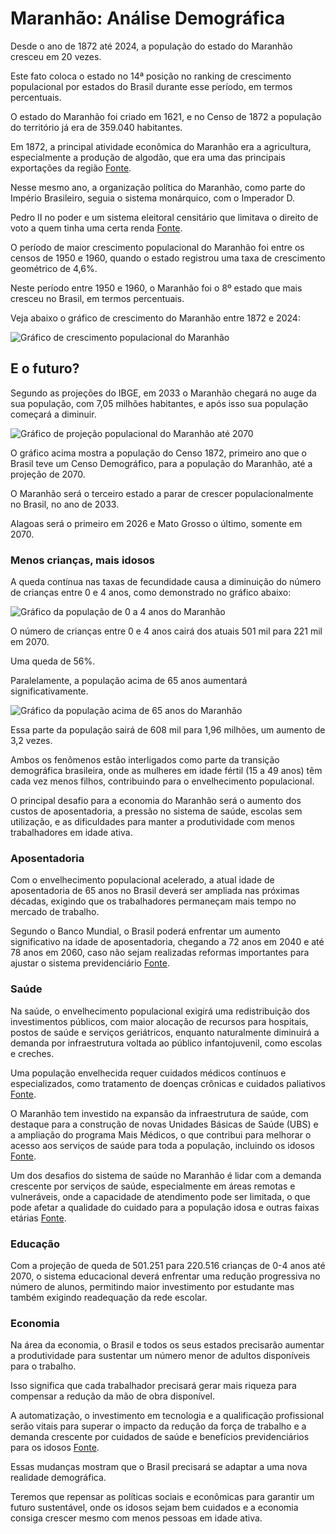 # Maranhão: Análise Demográfica

Desde o ano de 1872 até 2024, a população do estado do Maranhão cresceu em 20 vezes.

Este fato coloca o estado no 14ª posição no ranking de crescimento populacional por estados do Brasil durante esse período, em termos percentuais.

O estado do Maranhão foi criado em 1621, e no Censo de 1872 a população do território já era de 359.040 habitantes.

Em 1872, a principal atividade econômica do Maranhão era a agricultura, especialmente a produção de algodão, que era uma das principais exportações da região  [Fonte](https://www.portaldeperiodicos.idp.edu.br/cadernovirtual/article/download/4844/1931/15959).

Nesse mesmo ano, a organização política do Maranhão, como parte do Império Brasileiro, seguia o sistema monárquico, com o Imperador D.

Pedro II no poder e um sistema eleitoral censitário que limitava o direito de voto a quem tinha uma certa renda  [Fonte](https://www.caesp.com.br/libwww/colegios/uploads/uploadsMateriais/14092022154711historia_brasil_segundo_reinado%20-%20lista%20de%20exerc%C3%ADcios.pdf).

O período de maior crescimento populacional do Maranhão foi entre os censos de 1950 e 1960, quando o estado registrou uma taxa de crescimento geométrico de 4,6%.

Neste período entre 1950 e 1960, o Maranhão foi o 8º estado que mais cresceu no Brasil, em termos percentuais.

Veja abaixo o gráfico de crescimento do Maranhão entre 1872 e 2024:

![Gráfico de crescimento populacional do Maranhão](D:\jornalera-marista\censo-2022\dados\estados\graphs_pop_2024\Maranhão.png)

## E o futuro?

Segundo as projeções do IBGE, em 2033 o Maranhão chegará no auge da sua população, com 7,05 milhões habitantes, e após isso sua população começará a diminuir.

![Gráfico de projeção populacional do Maranhão até 2070](D:\jornalera-marista\censo-2022\dados\estados\graficos_populacao_estados_2070\Maranhão.png)

O gráfico acima mostra a população do Censo 1872, primeiro ano que o Brasil teve um Censo Demográfico, para a população do Maranhão, até a projeção de 2070.

O Maranhão será o terceiro estado a parar de crescer populacionalmente no Brasil, no ano de 2033.

Alagoas será o primeiro em 2026 e Mato Grosso o último, somente em 2070.

### Menos crianças, mais idosos

A queda contínua nas taxas de fecundidade causa a diminuição do número de crianças entre 0 e 4 anos, como demonstrado no gráfico abaixo:

![Gráfico da população de 0 a 4 anos do Maranhão](D:\jornalera-marista\censo-2022\dados\estados\populacao_graficos_0_4_anos\estado_Maranhão.png)

O número de crianças entre 0 e 4 anos cairá dos atuais 501 mil para 221 mil em 2070.

Uma queda de 56%.

Paralelamente, a população acima de 65 anos aumentará significativamente.

![Gráfico da população acima de 65 anos do Maranhão](D:\jornalera-marista\censo-2022\dados\estados\populacao_graficos_acima_65\estado_Maranhão_acima_65.png)

Essa parte da população sairá de 608 mil para 1,96 milhões, um aumento de 3,2 vezes.

Ambos os fenômenos estão interligados como parte da transição demográfica brasileira, onde as mulheres em idade fértil (15 a 49 anos) têm cada vez menos filhos, contribuindo para o envelhecimento populacional.

O principal desafio para a economia do Maranhão será o aumento dos custos de aposentadoria, a pressão no sistema de saúde, escolas sem utilização, e as dificuldades para manter a produtividade com menos trabalhadores em idade ativa.

### Aposentadoria

Com o envelhecimento populacional acelerado, a atual idade de aposentadoria de 65 anos no Brasil deverá ser ampliada nas próximas décadas, exigindo que os trabalhadores permaneçam mais tempo no mercado de trabalho.

Segundo o Banco Mundial, o Brasil poderá enfrentar um aumento significativo na idade de aposentadoria, chegando a 72 anos em 2040 e até 78 anos em 2060, caso não sejam realizadas reformas importantes para ajustar o sistema previdenciário [Fonte](https://www.migalhas.com.br/depeso/413353/futuro-da-aposentadoria-no-brasil-preparados-para-trabalhar-ate-78).

### Saúde

Na saúde, o envelhecimento populacional exigirá uma redistribuição dos investimentos públicos, com maior alocação de recursos para hospitais, postos de saúde e serviços geriátricos, enquanto naturalmente diminuirá a demanda por infraestrutura voltada ao público infantojuvenil, como escolas e creches.

Uma população envelhecida requer cuidados médicos contínuos e especializados, como tratamento de doenças crônicas e cuidados paliativos [Fonte](https://institutodelongevidade.org/longevidade-e-saude/envelhecimento-dos-brasileiros).

O Maranhão tem investido na expansão da infraestrutura de saúde, com destaque para a construção de novas Unidades Básicas de Saúde (UBS) e a ampliação do programa Mais Médicos, o que contribui para melhorar o acesso aos serviços de saúde para toda a população, incluindo os idosos [Fonte](https://www.gov.br/saude/pt-br/assuntos/noticias/2024/dezembro/investimentos-na-atencao-primaria-do-maranhao-sao-acompanhados-pelo-ministerio-da-saude).

Um dos desafios do sistema de saúde no Maranhão é lidar com a demanda crescente por serviços de saúde, especialmente em áreas remotas e vulneráveis, onde a capacidade de atendimento pode ser limitada, o que pode afetar a qualidade do cuidado para a população idosa e outras faixas etárias [Fonte](https://bvsms.saude.gov.br/bvs/publicacoes/estrategias_cuidado_pessoa_doenca_cronica_cab35.pdf).

### Educação

Com a projeção de queda de 501.251 para 220.516 crianças de 0-4 anos até 2070, o sistema educacional deverá enfrentar uma redução progressiva no número de alunos, permitindo maior investimento por estudante mas também exigindo readequação da rede escolar.

### Economia

Na área da economia, o Brasil e todos os seus estados precisarão aumentar a produtividade para sustentar um número menor de adultos disponíveis para o trabalho.

Isso significa que cada trabalhador precisará gerar mais riqueza para compensar a redução da mão de obra disponível.

A automatização, o investimento em tecnologia e a qualificação profissional serão vitais para superar o impacto da redução da força de trabalho e a demanda crescente por cuidados de saúde e benefícios previdenciários para os idosos [Fonte](https://talentosenior.com.br/os-impactos-do-envelhecimento-populacional-na-economia-do-brasil-desafios-e-oportunidades).

Essas mudanças mostram que o Brasil precisará se adaptar a uma nova realidade demográfica.

Teremos que repensar as políticas sociais e econômicas para garantir um futuro sustentável, onde os idosos sejam bem cuidados e a economia consiga crescer mesmo com menos pessoas em idade ativa.
